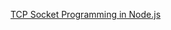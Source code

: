 [TCP Socket Programming in Node.js](https://www.hacksparrow.com/tcp-socket-programming-in-node-js.html)

